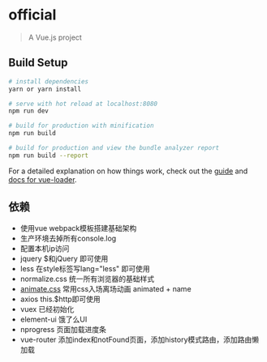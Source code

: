 # official

> A Vue.js project

## Build Setup

``` bash
# install dependencies
yarn or yarn install 

# serve with hot reload at localhost:8080
npm run dev

# build for production with minification
npm run build

# build for production and view the bundle analyzer report
npm run build --report
```

For a detailed explanation on how things work, check out the [guide](http://vuejs-templates.github.io/webpack/) and [docs for vue-loader](http://vuejs.github.io/vue-loader).

## 依赖
* 使用vue webpack模板搭建基础架构
* 生产环境去掉所有console.log
* 配置本机ip访问
* jquery          $和jQuery 即可使用
* less            在style标签写lang="less" 即可使用
* normalize.css   统一所有浏览器的基础样式
* [animate.css](https://daneden.github.io/animate.css/?utm_campaign=content-curation&utm_medium=website&utm_source=angular-js.in)     常用css入场离场动画 animated + name  
* axios           this.$http即可使用
* vuex            已经初始化
* element-ui      饿了么UI
* nprogress       页面加载进度条
* vue-router      添加index和notFound页面，添加history模式路由，添加路由懒加载